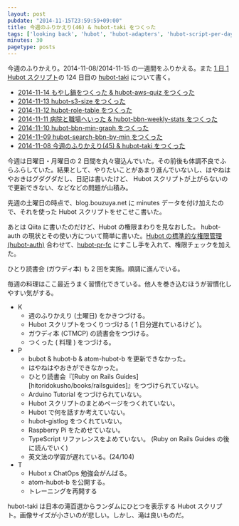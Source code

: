 ```yaml
---
layout: post
pubdate: "2014-11-15T23:59:59+09:00"
title: 今週のふりかえり(46) & hubot-taki をつくった
tags: ['looking back', 'hubot', 'hubot-adapters', 'hubot-script-per-day']
minutes: 30
pagetype: posts
---
```

今週のふりかえり。2014-11-08/2014-11-15 の一週間をふりかえる。また [1 日 1 Hubot スクリプト][hubot-script-per-day]の 124 日目の [hubot-taki][gh:bouzuya/hubot-taki] について書く。

- [2014-11-14 もやし鍋をつくった & hubot-aws-quiz をつくった][2014-11-14]
- [2014-11-13 hubot-s3-size をつくった][2014-11-13]
- [2014-11-12 hubot-role-table をつくった][2014-11-12]
- [2014-11-11 病院と職場へいった & hubot-bbn-weekly-stats をつくった][2014-11-11]
- [2014-11-10 hubot-bbn-min-graph をつくった][2014-11-10]
- [2014-11-09 hubot-search-bbn-by-min をつくった][2014-11-09]
- [2014-11-08 今週のふりかえり(45) & hubot-taki をつくった][2014-11-08]

今週は日曜日・月曜日の 2 日間を丸々寝込んでいた。その前後も体調不良でふらふらしていた。結果として、やりたいことがあまり進んでいないし、はやねはやおきはグダグダだし、日記は書いたけど、 Hubot スクリプトが上がらないので更新できない、などなどの問題が山積み。

先週の土曜日の時点で、blog.bouzuya.net に minutes データを付け加えたので、それを使った Hubot スクリプトをせこせこ書いた。

あとは Qiita に書いたのだけど、Hubot の権限まわりを見なおした。 hubot-auth の現状とその使い方について簡単に書いた。[Hubot の標準的な権限管理 (hubot-auth)](http://qiita.com/bouzuya/items/76165b32705e82e2f7c4) 合わせて、[hubot-pr-fc][gh:bouzuya/hubot-pr-fc] にすこし手を入れて、権限チェックを加えた。

ひとり読書会 (ガウディ本) も 2 回を実施。順調に進んでいる。

毎週の料理はここ最近うまく習慣化できている。他人を巻き込むほうが習慣化しやすい気がする。

- K
  - 週のふりかえり (土曜日) をかきつづける。
  - Hubot スクリプトをつくりつづける ( 1 日分遅れているけど )。
  - ガウディ本 (CTMCP) の読書会をつづける。
  - つくった ( 料理 ) をつづける。
- P
  - bubot & hubot-b & atom-hubot-b を更新できなかった。
  - はやねはやおきができなかった。
  - ひとり読書会『[Ruby on Rails Guides][hitoridokusho/books/railsguides]』をつづけられていない。
  - Arduino Tutorial をつづけられていない。
  - Hubot スクリプトのまとめページをつくれていない。
  - Hubot で何を話すか考えていない。
  - hubot-gistlog をつくれていない。
  - Raspberry Pi をためせていない。
  - TypeScript リファレンスをよめていない。 (Ruby on Rails Guides の後に読んでいく)
  - 英文法の学習が遅れている。(24/104)
- T
  - Hubot x ChatOps 勉強会がんばる。
  - atom-hubot-b を公開する。
  - トレーニングを再開する

hubot-taki は日本の滝百選からランダムにひとつを表示する Hubot スクリプト。画像サイズが小さいのが悲しい。しかし、滝は良いものだ。

[2014-11-14]: http://blog.bouzuya.net/2014/11/14/
[2014-11-13]: http://blog.bouzuya.net/2014/11/13/
[2014-11-12]: http://blog.bouzuya.net/2014/11/12/
[2014-11-11]: http://blog.bouzuya.net/2014/11/11/
[2014-11-10]: http://blog.bouzuya.net/2014/11/10/
[2014-11-09]: http://blog.bouzuya.net/2014/11/09/
[2014-11-08]: http://blog.bouzuya.net/2014/11/08/
[gh:bouzuya/hubot-pr-fc]: https://github.com/bouzuya/hubot-pr-fc
[gh:bouzuya/hubot-taki]: https://github.com/bouzuya/hubot-taki
[hubot-script-per-day]: http://blog.bouzuya.net/posts?tags=hubot-script-per-day
